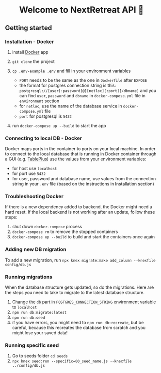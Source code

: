 <h1 align="center">Welcome to NextRetreat API 👋</h1>
<p></p>

## Getting started

### Installation - Docker

1. install [Docker](https://www.docker.com/products/docker-desktop) app
2. `git clone` the project
3. `cp .env-example .env` and fill in your environment variables

   - `PORT` needs to be the same as the one in `Dockerfile` after `EXPOSE`
   - the format for postgres connection string is this: `postgresql://[user[:password]@][netloc][:port][/dbname]` and you can find `user`, `password` and `dbname` in `docker-compose.yml` file in `environment` section
   - for `netloc`, use the name of the database service in `docker-compose.yml` file
   - `port` for postgresql is `5432`

4. run `docker-compose up --build` to start the app

### Connecting to local DB - Docker

Docker maps ports in the container to ports on your local machine. In order to connect to the local database that is running in Docker container through a GUI (e.g. [TablePlus](https://tableplus.com/)) use the values from your environment variables:

- for host use `localhost`
- for port use `5432`
- for user, password and database name, use values from the connection string in your `.env` file (based on the instructions in Installation section)

### Troubleshooting Docker

If there is a new dependency added to backend, the Docker might need a hard reset.
If the local backend is not working after an update, follow these steps:

1. shut down `docker-compose` process
2. `docker-compose rm` to remove the stopped containers
3. `docker-compose up --build` to build and start the containers once again

### Adding new DB migration

To add a new migration, run `npx knex migrate:make add_column --knexfile config/db.js`

### Running migrations

When the database structure gets updated, so do the migrations. Here are the steps you need to take to migrate to the latest database structure.

1. Change the `db` part in `POSTGRES_CONNECTION_STRING` environment variable to `localhost`
2. `npm run db:migrate:latest`
3. `npm run db:seed`
4. if you have errors, you might need to `npm run db:recreate`, but be careful, because this recreates the database from scratch and you might lose your saved data!

### Running specific seed

1. Go to seeds folder `cd seeds`
2. `npx knex seed:run --specific=00_seed_name.js --knexfile ../config/db.js`